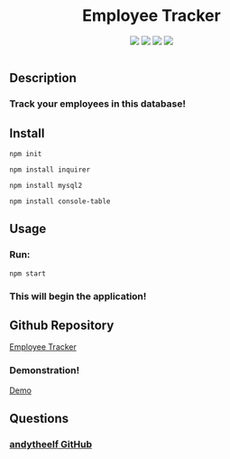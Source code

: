 <h1 align="center">Employee Tracker</h1>

<p align="center">
<img src="https://img.shields.io/badge/Javascript-brightgreen"/>
<img src="https://img.shields.io/badge/Mysql-red"/>
<img src="https://img.shields.io/badge/Inquirer-blue"/>
<img src="https://img.shields.io/badge/Node.js-success"/>
</p>

<p align="center">
<img src:""/>
</p>


## Description
### Track your employees in this database!

## Install
```
npm init

npm install inquirer

npm install mysql2

npm install console-table

```
## Usage
### Run:  
```
npm start
```
### This will begin the application!   
  
## Github Repository   
[Employee Tracker](https://github.com/andytheelf/Employee-tracker)    

### Demonstration! 
[Demo]() 
    

## Questions
### [andytheelf GitHub](https://github.com/andytheelf)  
